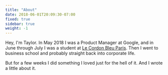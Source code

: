 ```yaml
---
title: "About"
date: 2018-06-01T20:09:30-07:00
fixed: true
sidebar: true
weight: -1
---
```


Hey, I'm Taylor. In May 2018 I was a Product Manager at Google, and in June through July I was a student at [Le Cordon Bleu Paris](https://www.cordonbleu.edu/home/en). Then I went to business school and probably straight back into corporate life.

But for a few weeks I did something I loved just for the hell of it. And I wrote a little about it.